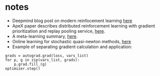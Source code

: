 # notes

- Deepmind blog post on modern reinfocement learning [here](https://deepmind.com/blog/article/Agent57-Outperforming-the-human-Atari-benchmark)
- ApeX paper describes distributed reinforcement learning with gradient prioritization and replay pooling service, [here](https://openreview.net/pdf?id=H1Dy---0Z).
- A meta-learning summary, [here](https://lilianweng.github.io/lil-log/2019/06/23/meta-reinforcement-learning.html). 
- Online learning for stochastic quasi-newton methods, [here](http://proceedings.mlr.press/v2/schraudolph07a/schraudolph07a.pdf)
- Example of separating gradient calculation and application:
```
grads = autograd.grad(loss, vars_list)
for p, g in zip(vars_list, grads):
    p.grad.fill_(g)
optimizer.step()
```


